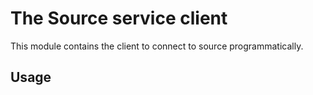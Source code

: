 # The Source service client

This module contains the client to connect to source programmatically.

## Usage


